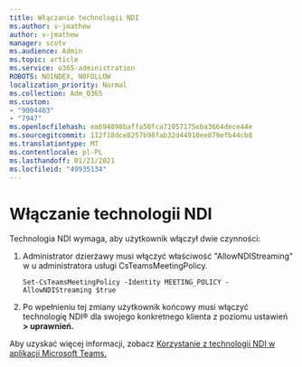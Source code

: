 ```yaml
---
title: Włączanie technologii NDI
ms.author: v-jmathew
author: v-jmathew
manager: scotv
ms.audience: Admin
ms.topic: article
ms.service: o365-administration
ROBOTS: NOINDEX, NOFOLLOW
localization_priority: Normal
ms.collection: Adm_O365
ms.custom:
- "9004403"
- "7947"
ms.openlocfilehash: ea694898baffa50fca71957175eba3664dece44e
ms.sourcegitcommit: 112f18dce8257b98fab32d44910ee879efb44cb8
ms.translationtype: MT
ms.contentlocale: pl-PL
ms.lasthandoff: 01/21/2021
ms.locfileid: "49935134"
---
```

# <a name="turn-on-ndi-technology"></a>Włączanie technologii NDI

Technologia NDI wymaga, aby użytkownik włączył dwie czynności:

1. Administrator dzierżawy musi włączyć właściwość "AllowNDIStreaming" w u administratora usługi CsTeamsMeetingPolicy.

    `Set-CsTeamsMeetingPolicy -Identity MEETING_POLICY -AllowNDIStreaming $true`

2. Po wpełnieniu tej zmiany użytkownik końcowy musi włączyć technologię NDI® dla swojego konkretnego klienta z poziomu ustawień **> uprawnień.**

Aby uzyskać więcej informacji, zobacz [Korzystanie z technologii NDI w aplikacji Microsoft Teams.](https://docs.microsoft.com/microsoftteams/use-ndi-in-meetings)
